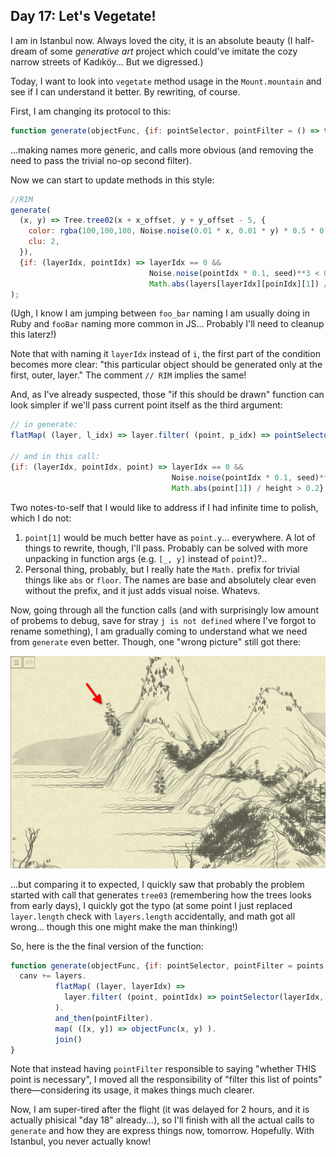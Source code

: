 ## Day 17: Let's Vegetate!

I am in Istanbul now. Always loved the city, it is an absolute beauty (I half-dream of some _generative art_ project which could've imitate the cozy narrow streets of Kadıköy... But we digressed.)

Today, I want to look into `vegetate` method usage in the `Mount.mountain` and see if I can understand it better. By rewriting, of course.

First, I am changing its protocol to this:

```js
function generate(objectFunc, {if: pointSelector, pointFilter = () => true}) {
```
...making names more generic, and calls more obvious (and removing the need to pass the trivial no-op second filter).

Now we can start to update methods in this style:

```js
//RIM
generate(
  (x, y) => Tree.tree02(x + x_offset, y + y_offset - 5, {
    color: rgba(100,100,100, Noise.noise(0.01 * x, 0.01 * y) * 0.5 * 0.3 + 0.5),
    clu: 2,
  }),
  {if: (layerIdx, pointIdx) => layerIdx == 0 &&
                               Noise.noise(pointIdx * 0.1, seed)**3 < 0.1 &&
                               Math.abs(layers[layerIdx][poinIdx][1]) / height > 0.2},
);
```

(Ugh, I know I am jumping between `foo_bar` naming I am usually doing in Ruby and `fooBar` naming more common in JS... Probably I'll need to cleanup this laterz!)

Note that with naming it `layerIdx` instead of `i`, the first part of the condition becomes more clear: "this particular object should be generated only at the first, outer, layer." The comment `// RIM` implies the same!

And, as I've already suspected, those "if this should be drawn" function can look simpler if we'll pass current point itself as the third argument:

```js
// in generate:
flatMap( (layer, l_idx) => layer.filter( (point, p_idx) => pointSelector(l_idx, p_idx, point) ) ).
                                                                                    // ^^^^^
// and in this call:
{if: (layerIdx, pointIdx, point) => layerIdx == 0 &&
                                    Noise.noise(pointIdx * 0.1, seed)**3 < 0.1 &&
                                    Math.abs(point[1]) / height > 0.2},

```

Two notes-to-self that I would like to address if I had infinite time to polish, which I do not:
1. `point[1]` would be much better have as `point.y`... everywhere. A lot of things to rewrite, though, I'll pass. Probably can be solved with more unpacking in function args (e.g. `[_, y]` instead of `point`)?..
2. Personal thing, probably, but I really hate the `Math.` prefix for trivial things like `abs` or `floor`. The names are base and absolutely clear even without the prefix, and it just adds visual noise. Whatevs.

Now, going through all the function calls (and with surprisingly low amount of probems to debug, save for stray `j is not defined` where I've forgot to rename something), I am gradually coming to understand what we need from `generate` even better. Though, one "wrong picture" still got there:

![](image46.png)

...but comparing it to expected, I quickly saw that probably the problem started with call that generates `tree03` (remembering how the trees looks from early days), I quickly got the typo (at some point I just replaced `layer.length` check with `layers.length` accidentally, and math got all wrong... though this one might make the man thinking!)

So, here is the the final version of the function:

```js
function generate(objectFunc, {if: pointSelector, pointFilter = points => points}) {
  canv += layers.
          flatMap( (layer, layerIdx) =>
            layer.filter( (point, pointIdx) => pointSelector(layerIdx, pointIdx, {layer, point}) )
          ).
          and_then(pointFilter).
          map( ([x, y]) => objectFunc(x, y) ).
          join()
}
```

Note that instead having `pointFilter` responsible to saying "whether THIS point is necessary", I moved all the responsibility of "filter this list of points" there—considering its usage, it makes things much clearer.

Now, I am super-tired after the flight (it was delayed for 2 hours, and it is actually phisical "day 18" already...), so I'll finish with all the actual calls to `generate` and how they are express things now, tomorrow. Hopefully. With Istanbul, you never actually know!
